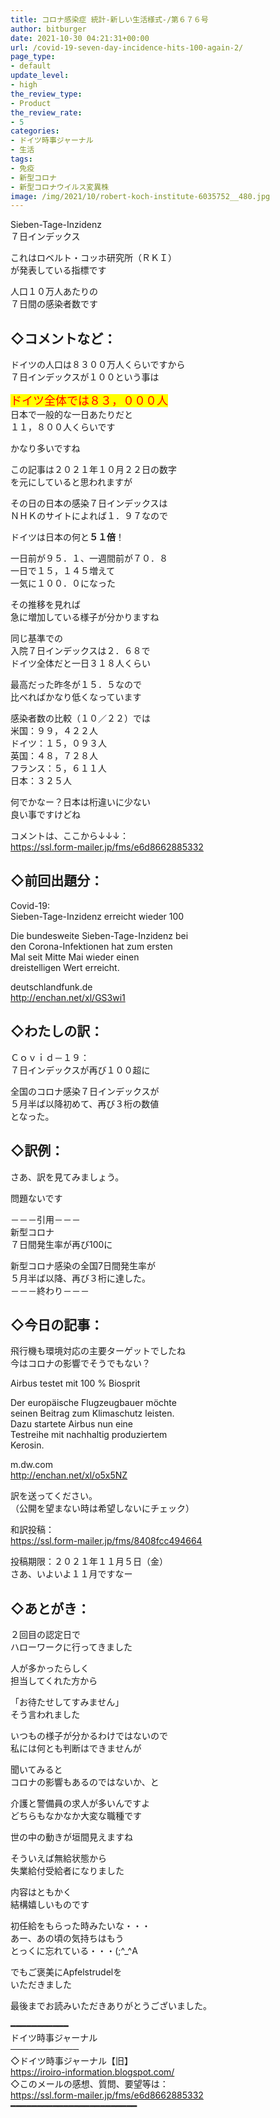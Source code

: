 ```yaml
---
title: コロナ感染症 統計-新しい生活様式-/第６７６号
author: bitburger
date: 2021-10-30 04:21:31+00:00
url: /covid-19-seven-day-incidence-hits-100-again-2/
page_type:
- default
update_level:
- high
the_review_type:
- Product
the_review_rate:
- 5
categories:
- ドイツ時事ジャーナル
- 生活
tags:
- 免疫
- 新型コロナ
- 新型コロナウイルス変異株
image: /img/2021/10/robert-koch-institute-6035752__480.jpg
---
```

Sieben-Tage-Inzidenz  
７日インデックス  
  
これはロベルト・コッホ研究所（ＲＫＩ）  
が発表している指標です  
  
人口１０万人あたりの  
７日間の感染者数です  
  
  


## ◇コメントなど：

  
ドイツの人口は８３００万人くらいですから  
７日インデックスが１００という事は  
  
<span style="font-size: 18px; color: #ff0000; background-color: #ffff00;">ドイツ全体では８３，０００人</span>  
日本で一般的な一日あたりだと  
１１，８００人くらいです  
  
かなり多いですね  
  
この記事は２０２１年１０月２２日の数字  
を元にしていると思われますが  
  
その日の日本の感染７日インデックスは  
ＮＨＫのサイトによれば１．９７なので  
  
ドイツは日本の何と<span style="font-size: 14px;"><strong>５１倍</strong></span>！  
  
一日前が９５．１、一週間前が７０．８  
一日で１５，１４５増えて  
一気に１００．０になった  
  
その推移を見れば  
急に増加している様子が分かりますね  
  
同じ基準での  
入院７日インデックスは２．６８で  
ドイツ全体だと一日３１８人くらい  
  
最高だった昨冬が１５．５なので  
比べればかなり低くなっています  
  
  
感染者数の比較（１０／２２）では  
米国：９９，４２２人  
ドイツ：１５，０９３人  
英国：４８，７２８人  
フランス：５，６１１人  
日本：３２５人  
  
何でかなー？日本は桁違いに少ない  
良い事ですけどね  
  
  
コメントは、ここから↓↓↓：  
<https://ssl.form-mailer.jp/fms/e6d8662885332>  
  
  


## ◇前回出題分：

  
Covid-19:  
Sieben-Tage-Inzidenz erreicht wieder 100  
  
Die bundesweite Sieben-Tage-Inzidenz bei  
den Corona-Infektionen hat zum ersten  
Mal seit Mitte Mai wieder einen  
dreistelligen Wert erreicht.  
  
deutschlandfunk.de  
http://enchan.net/xl/GS3wi1  
  
  


## ◇わたしの訳：

  
Ｃｏｖｉｄ－１９：  
７日インデックスが再び１００超に  
  
全国のコロナ感染７日インデックスが  
５月半ば以降初めて、再び３桁の数値  
となった。  
  
  


## ◇訳例：

  
さあ、訳を見てみましょう。  
  
問題ないです  
  
－－－引用－－－  
新型コロナ  
７日間発生率が再び100に  
  
新型コロナ感染の全国7日間発生率が  
５月半ば以降、再び３桁に達した。  
－－－終わり－－－  
  
  


## ◇今日の記事：

  
飛行機も環境対応の主要ターゲットでしたね  
今はコロナの影響でそうでもない？  
  
Airbus testet mit 100 % Biosprit  
  
Der europäische Flugzeugbauer möchte  
seinen Beitrag zum Klimaschutz leisten.  
Dazu startete Airbus nun eine  
Testreihe mit nachhaltig produziertem  
Kerosin.  
  
m.dw.com  
<http://enchan.net/xl/o5x5NZ>  
  
訳を送ってください。  
（公開を望まない時は希望しないにチェック）  
  
和訳投稿：  
 <https://ssl.form-mailer.jp/fms/8408fcc494664>  
  
投稿期限：２０２１年１１月５日（金）  
さあ、いよいよ１１月ですなー  
  


## ◇あとがき：

  
２回目の認定日で  
ハローワークに行ってきました  
  
人が多かったらしく  
担当してくれた方から  
  
「お待たせしてすみません」  
そう言われました  
  
いつもの様子が分かるわけではないので  
私には何とも判断はできませんが  
  
聞いてみると  
コロナの影響もあるのではないか、と  
  
介護と警備員の求人が多いんですよ  
どちらもなかなか大変な職種です  
  
世の中の動きが垣間見えますね  
  
  
そういえば無給状態から  
失業給付受給者になりました  
  
内容はともかく  
結構嬉しいものです  
  
初任給をもらった時みたいな・・・  
あー、あの頃の気持ちはもう  
とっくに忘れている・・・(;^_^A  
  
でもご褒美にApfelstrudelを  
いただきました  
  
  
最後までお読みいただきありがとうございました。  
  
━━━━━━━━━━━  
ドイツ時事ジャーナル  
───────────  
◇ドイツ時事ジャーナル【旧】  
<https://iroiro-information.blogspot.com/>  
◇このメールの感想、質問、要望等は：  
<https://ssl.form-mailer.jp/fms/e6d8662885332>  
━━━━━━━━━━━━━━━━━━━━━━━━